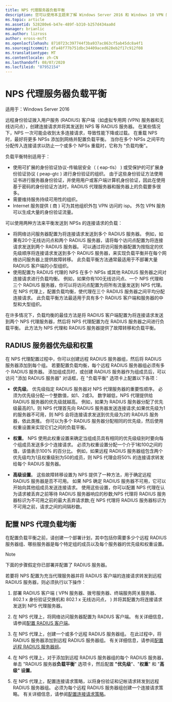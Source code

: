 ```yaml
---
title: NPS 代理服务器负载平衡
description: 您可以使用本主题来了解 Windows Server 2016 和 Windows 10 VPN 的特性和功能。
ms.topic: article
ms.assetid: 528280e6-b47e-489f-b310-b257d434aa0d
manager: brianlic
ms.author: lizross
author: eross-msft
ms.openlocfilehash: 8710723c397744f3ba937ac863cf5ab45dc8a4f1
ms.sourcegitcommit: dfa48f77b751dbc34409aced628eb2f17c912f08
ms.translationtype: MT
ms.contentlocale: zh-CN
ms.lasthandoff: 08/07/2020
ms.locfileid: "87952154"
---
```

# <a name="nps-proxy-server-load-balancing"></a>NPS 代理服务器负载平衡

适用于：Windows Server 2016

远程身份验证拨入用户服务 (RADIUS) 客户端（如虚拟专用网 (VPN) 服务器和无线访问点），创建连接请求并将其发送到 NPS 等 RADIUS 服务器。 在某些情况下，NPS 一次可能会收到太多连接请求，导致性能下降或过载。 在重载 NPS 时，最好将更多 NPSs 添加到网络并配置负载平衡。 当你在多个 NPSs 之间平均分配传入连接请求以防止一个或多个 NPSs 重载时，它称为 "负载均衡"。

负载平衡特别适用于：

- 使用可扩展的身份验证协议-传输层安全（ \( eap-tls） \) 或受保护的可扩展身份验证协议 \( peap-gtc \) 进行身份验证的组织。 由于这些身份验证方法使用证书进行服务器身份验证，并使用用户或客户端计算机身份验证，因此在使用基于密码的身份验证方法时，RADIUS 代理服务器和服务器上的负载要多很多。
- 需要维持服务持续可用性的组织。
- Internet 服务提供 \( 商 \) 可为其他组织外包 VPN 访问的 isp。 外包 VPN 服务可以生成大量的身份验证流量。

可以使用两种方法来平衡发送到 NPSs 的连接请求的负载：

- 将网络访问服务器配置为将连接请求发送到多个 RADIUS 服务器。 例如，如果有20个无线访问点和两个 RADIUS 服务器，请将每个访问点配置为将连接请求发送到两个 RADIUS 服务器。 可以通过将访问服务器配置为按指定的优先级顺序将连接请求发送到多个 RADIUS 服务器，来实现负载平衡并在每个网络访问服务器上提供故障转移。 此负载平衡方法通常最适用于不部署大量 RADIUS 客户端的小型组织。
- 使用配置为 RADIUS 代理的 NPS 在多个 NPSs 或其他 RADIUS 服务器之间对连接请求进行负载均衡。 例如，如果你有100无线访问点、一个 NPS 代理和三个 RADIUS 服务器，你可以将访问点配置为将所有流量发送到 NPS 代理。 在 NPS 代理上，配置负载均衡，使代理在三个 RADIUS 服务器之间平均分配连接请求。 此负载平衡方法最适用于具有多个 RADIUS 客户端和服务器的中型和大型组织。

在许多情况下，负载均衡的最佳方法是将 RADIUS 客户端配置为将连接请求发送到两个 NPS 代理服务器，然后将 NPS 代理配置为在 RADIUS 服务器之间进行负载平衡。 此方法为 NPS 代理和 RADIUS 服务器提供了故障转移和负载平衡。

## <a name="radius-server-priority-and-weight"></a>RADIUS 服务器优先级和权重

在 NPS 代理配置过程中，你可以创建远程 RADIUS 服务器组，然后将 RADIUS 服务器添加到每个组。 若要配置负载均衡，每个远程 RADIUS 服务器组必须有多个 RADIUS 服务器。 添加组成员时，或创建 RADIUS 服务器作为组成员后，可以访问 "添加 RADIUS 服务器" 对话框，在 "负载平衡" 选项卡上配置以下各项：

- **优先级**。 优先级指定 RADIUS 服务器对 NPS 代理服务器的重要性顺序。 必须为优先级分配一个整数值，如1、2或3。 数字越低，NPS 代理提供给 RADIUS 服务器的优先级就越高。 例如，如果为 RADIUS 服务器分配了优先级最高的1，则 NPS 代理首先向 RADIUS 服务器发送连接请求;如果优先级为1的服务器不可用，则 NPS 会将连接请求发送到优先级为2的 RADIUS 服务器，依此类推。 你可以为多个 RADIUS 服务器分配相同的优先级，然后使用权重设置来实现它们之间的负载平衡。

- **权重**。 NPS 使用此权重设置来确定当组成员具有相同的优先级级别时要向每个组成员发送多少个连接请求。 必须为权重设置分配一个介于1和100之间的值，该值表示100% 的百分比。 例如，如果远程 RADIUS 服务器组包含两个优先级均为1且权重级别为50的成员，则 NPS 代理会将50% 的连接请求转发给每个 RADIUS 服务器。

- **高级设置**。 这些故障转移设置为 NPS 提供了一种方法，用于确定远程 RADIUS 服务器是否不可用。 如果 NPS 确定 RADIUS 服务器不可用，它可以开始向其他组成员发送连接请求。 使用这些设置，你可以配置 NPS 代理在认为请求被丢弃之前等待 RADIUS 服务器响应的秒数;NPS 代理将 RADIUS 服务器标识为不可用之前的最大丢弃请求数;在 NPS 代理将 RADIUS 服务器标识为不可用之前，请求之间的间隔秒数。

## <a name="configure-nps-proxy-load-balancing"></a>配置 NPS 代理负载均衡

在配置负载平衡之前，请创建一个部署计划，其中包括你需要多少个远程 RADIUS 服务器组、哪些服务器是每个特定组的成员以及每个服务器的优先级和权重设置。

>[!NOTE]
>下面的步骤假定你已部署并配置了 RADIUS 服务器。

若要将 NPS 配置为充当代理服务器并将 RADIUS 客户端的连接请求转发到远程 RADIUS 服务器，则必须执行以下操作：

1. 部署 RADIUS 客户端 \( VPN 服务器、拨号服务器、终端服务网关服务器、802.1 x 身份验证交换机和 802.1 x 无线访问点， \) 并将其配置为将连接请求发送到 NPS 代理服务器。

2. 在 NPS 代理上，将网络访问服务器配置为 RADIUS 客户端。 有关详细信息，请参阅[配置 RADIUS 客户端](https://docs.microsoft.com/windows-server/networking/technologies/nps/nps-radius-clients-configure)。

3. 在 NPS 代理上，创建一个或多个远程 RADIUS 服务器组。 在此过程中，将 RADIUS 服务器添加到远程 RADIUS 服务器组。 有关详细信息，请参阅[配置远程 RADIUS 服务器组](https://docs.microsoft.com/windows-server/networking/technologies/nps/nps-crp-rrsg-configure)。

4. 在 NPS 代理上，对于添加到远程 RADIUS 服务器组的每个 RADIUS 服务器，单击 "RADIUS 服务器**负载平衡**" 选项卡，然后配置 **"优先级**"、"**权重**" 和 "**高级" 设置**。

5. 在 NPS 代理上，配置连接请求策略，以将身份验证和记帐请求转发到远程 RADIUS 服务器组。 必须为每个远程 RADIUS 服务器组创建一个连接请求策略。 有关详细信息，请参阅[配置连接请求策略](https://docs.microsoft.com/windows-server/networking/technologies/nps/nps-crp-configure)。


